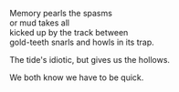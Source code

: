 Memory pearls the spasms<br>
or mud takes all<br>
kicked up by the track between<br>
gold-teeth snarls and howls in its trap.<br>

The tide's idiotic, but gives us the hollows.<br>

We both know we have to be quick.<br>
